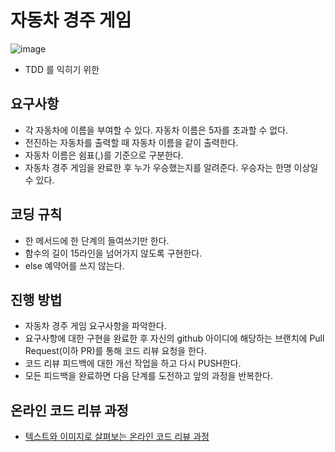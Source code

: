 # 자동차 경주 게임

![image](https://user-images.githubusercontent.com/45115557/114044412-2ebabf00-98c2-11eb-99dd-fef0b00c0ce1.png)
 * TDD 를 익히기 위한 

## 요구사항

* 각 자동차에 이름을 부여할 수 있다. 자동차 이름은 5자를 초과할 수 없다. 
* 전진하는 자동차를 출력할 때 자동차 이름을 같이 출력한다. 
* 자동차 이름은 쉼표(,)를 기준으로 구분한다. 
* 자동차 경주 게임을 완료한 후 누가 우승했는지를 알려준다. 우승자는 한명 이상일 수 있다. 


## 코딩 규칙
* 한 메서드에 한 단계의 들여쓰기만 한다. 
* 함수의 길이 15라인을 넘어가지 않도록 구현한다. 
* else 예약어를 쓰지 않는다. 


## 진행 방법
* 자동차 경주 게임 요구사항을 파악한다.
* 요구사항에 대한 구현을 완료한 후 자신의 github 아이디에 해당하는 브랜치에 Pull Request(이하 PR)를 통해 코드 리뷰 요청을 한다.
* 코드 리뷰 피드백에 대한 개선 작업을 하고 다시 PUSH한다.
* 모든 피드백을 완료하면 다음 단계를 도전하고 앞의 과정을 반복한다.

## 온라인 코드 리뷰 과정
* [텍스트와 이미지로 살펴보는 온라인 코드 리뷰 과정](https://github.com/next-step/nextstep-docs/tree/master/codereview)
